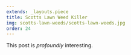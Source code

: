 ```yaml
---
extends: _layouts.piece
title: Scotts Lawn Weed Killer
img: scotts-lawn-weeds/scotts-lawn-weeds.jpg
order: 24
---
```


This post is *profoundly* interesting.
